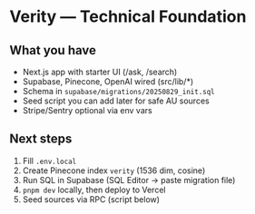 # Verity — Technical Foundation

## What you have
- Next.js app with starter UI (/ask, /search)
- Supabase, Pinecone, OpenAI wired (src/lib/*)
- Schema in `supabase/migrations/20250829_init.sql`
- Seed script you can add later for safe AU sources
- Stripe/Sentry optional via env vars

## Next steps
1) Fill `.env.local`
2) Create Pinecone index `verity` (1536 dim, cosine)
3) Run SQL in Supabase (SQL Editor → paste migration file)
4) `pnpm dev` locally, then deploy to Vercel
5) Seed sources via RPC (script below)
